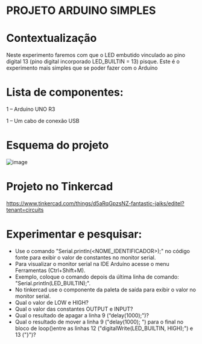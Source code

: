 # PROJETO ARDUINO SIMPLES
# Contextualização
Neste experimento faremos com que o LED embutido vinculado ao pino digital 13 (pino digital
incorporado LED_BUILTIN = 13) pisque. Este é o experimento mais simples que se poder fazer com o
Arduíno
# Lista de componentes:
1 – Arduíno UNO R3

1 – Um cabo de conexão USB

# Esquema do projeto
![image](https://github.com/Beacesconetto/arduino_acender_led/assets/108144622/14b56d1d-1f4c-40f4-ae05-3ced2535432b)

# Projeto no Tinkercad
https://www.tinkercad.com/things/d5aRqGpzsNZ-fantastic-jaiks/editel?tenant=circuits

# Experimentar e pesquisar:
- Use o comando "Serial.println(<NOME_IDENTIFICADOR>);" no código fonte para exibir
o valor de constantes no monitor serial.
- Para visualizar o monitor serial na IDE Arduíno acesse o menu Ferramentas (Ctrl+Shift+M).
- Exemplo, coloque o comando depois da última linha de comando:
"Serial.println(LED_BUILTIN);".
- No tinkercad use o componente da paleta de saída para
exibir o valor no monitor serial.
- Qual o valor de LOW e HIGH?
- Qual o valor das constantes OUTPUT e INPUT?
- Qual o resultado de apagar a linha 9 (“delay(1000);")?
- Qual o resultado de mover a linha 9 ("delay(1000); ") para o final no bloco de loop()entre as
linhas 12 ("digitalWrite(LED_BUILTIN, HIGH);") e 13 ("}")?

